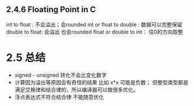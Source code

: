 ## 2.4.6 Floating Point in C
int to float : 不会溢出；会rounded
int or float to double : 数据可以完整保留
double to float: 会溢出 也会rounded
float or double to int： 往0的方向取整

# 2.5 总结
- signed - unsigned 转化不会比变化数字
- 计算因为溢出等原因会有奇怪的结果 比如 x*x 可能是负数； 但整型类型都是满足交换律和结合律的，所以编译器可以做很多优化。
- 浮点表达式不符合结合律 不能随意优化
